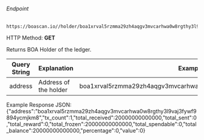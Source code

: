 ###### Endpoint

    https://boascan.io//holder/boa1xrval5rzmma29zh4aqgv3mvcarhwa0w8rgthy3l9vaj3fywf9894ycmjkm8

HTTP Method: **GET**

Returns BOA Holder of the ledger.

| Query String | Explanation    | Example                            |
| ------------ | -------------- | ---------------------------------- |
| address      | Address of the holder | boa1xrval5rzmma29zh4aqgv3mvcarhwa0w8rgthy3l9vaj3fywf9894ycmjkm8 |


Example Response JSON:<br/>
{"address":"boa1xrval5rzmma29zh4aqgv3mvcarhwa0w8rgthy3l9vaj3fywf9894ycmjkm8","tx_count":1,"total_received":20000000000000,"total_sent":0,"total_reward":0,"total_frozen":20000000000000,"total_spendable":0,"total_balance":20000000000000,"percentage":0,"value":0}